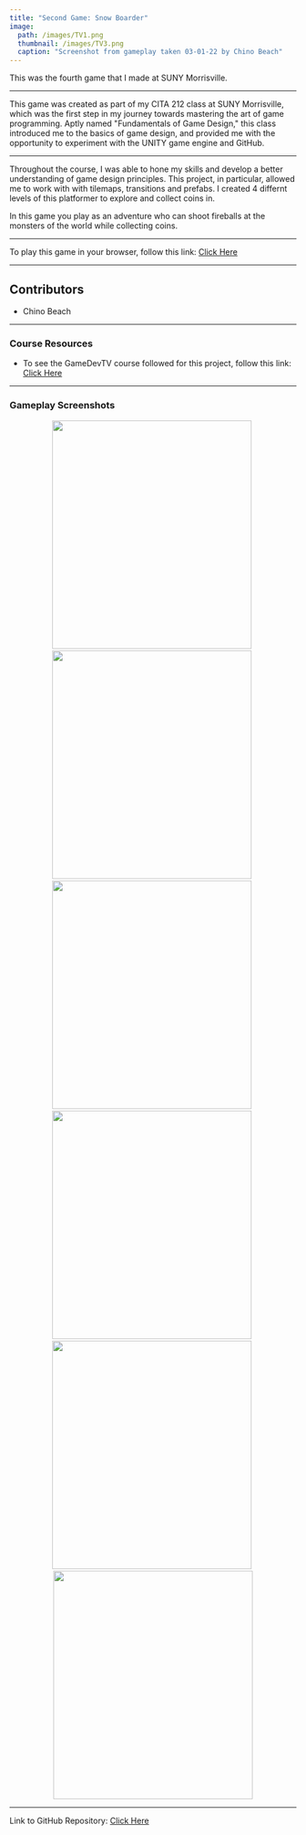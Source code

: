 ```yaml
---
title: "Second Game: Snow Boarder"
image: 
  path: /images/TV1.png
  thumbnail: /images/TV3.png
  caption: "Screenshot from gameplay taken 03-01-22 by Chino Beach"
---
```


This was the fourth game that I made at SUNY Morrisville.

---
 
This game was created as part of my CITA 212 class at SUNY Morrisville, which was the first step in my journey towards mastering the art of game programming. Aptly named "Fundamentals of Game Design," this class introduced me to the basics of game design, and provided me with the opportunity to experiment with the UNITY game engine and GitHub.

---

Throughout the course, I was able to hone my skills and develop a better understanding of game design principles. This project, in particular, allowed me to work with with tilemaps, transitions and prefabs. I created 4 differnt levels of this platformer to explore and collect coins in.

In this game you play as an adventure who can shoot fireballs at the monsters of the world while collecting coins. 

---

To play this game in your browser, follow this link: <a href="https://chinobeach.itch.io/tilevania">Click Here</a> 

---

## Contributors
* Chino Beach

---

### Course Resources
* To see the GameDevTV course followed for this project, follow this link: <a href="https://www.gamedev.tv/courses/enrolled/1394720">Click Here</a> 

---

### Gameplay Screenshots
<div align="center">

  <img src="/images/TV2.png" alt="" width="350" height="400">&nbsp;
  <img src="/images/TV4.png" alt="" width="350" height="400">&nbsp;
  <img src="/images/TV5.png" alt="" width="350" height="400">&nbsp; 
  <img src="/images/TV6.png" alt="" width="350" height="400">&nbsp;
  <img src="/images/TV7.png" alt="" width="350" height="400">&nbsp;
  <img src="/images/TV8.png" alt="" width="350" height="400"> 

</div>

---

Link to GitHub Repository: <a href="https://github.com/ChinoBeach/TileVania">Click Here</a>
